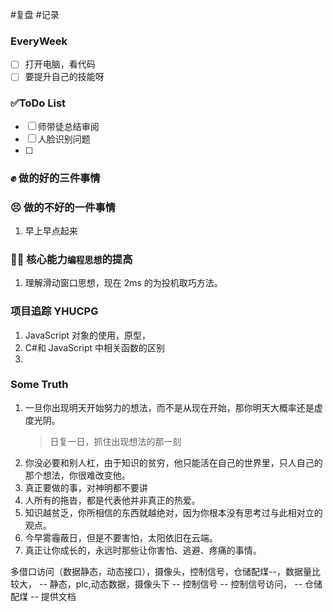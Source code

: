 
#复盘 #记录

### EveryWeek

- [ ] 打开电脑，看代码
- [ ] 要提升自己的技能呀

### ✅ToDo List

- [ ] 师带徒总结审阅
- [ ] 人脸识别问题
- [ ]

### ✊ 做的好的三件事情

### 😣 做的不好的一件事情

1. 早上早点起来

### 🧑‍💻 核心能力`编程思想`的提高

1. 理解滑动窗口思想，现在 2ms 的为投机取巧方法。

### 项目追踪 YHUCPG

1. JavaScript 对象的使用，原型，
2. C#和 JavaScript 中相关函数的区别
3.

### Some Truth

1. 一旦你出现明天开始努力的想法，而不是从现在开始，那你明天大概率还是虚度光阴。
   > 日复一日，抓住出现想法的那一刻
2. 你没必要和别人杠，由于知识的贫穷，他只能活在自己的世界里，只人自己的那个想法，你很难改变他。
3. 真正要做的事，对神明都不要讲
4. 人所有的拖沓，都是代表他并非真正的热爱。
5. 知识越贫乏，你所相信的东西就越绝对，因为你根本没有思考过与此相对立的观点。
6. 今早雾霾蔽日，但是不要害怕，太阳依旧在云端。
7. 真正让你成长的，永远时那些让你害怕、逃避、疼痛的事情。

多借口访问（数据静态，动态接口），摄像头，控制信号，仓储配煤--，数据量比较大，
-- 静态，plc,动态数据，摄像头下
-- 控制信号 -- 控制信号访问，
-- 仓储配煤 -- 提供文档
